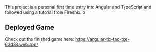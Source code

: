 This project is a personal first time entry into Angular and TypeScript and followed using a tutorial from Fireship.io

## Deployed Game
Check out the finished game here: https://angular-tic-tac-toe-63d33.web.app/
